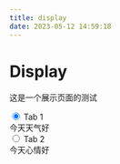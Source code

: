 ```yaml
---
title: display
date: 2023-05-12 14:59:18
---
```


# Display

这是一个展示页面的测试


<div class="tabs">
  <div class="tab">
    <input type="radio" id="tab1" name="tab-group" checked>
    <label for="tab1">Tab 1</label>
    <div class="tab-content">
      今天天气好
    </div>
  </div>
  <div class="tab">
    <input type="radio" id="tab2" name="tab-group">
    <label for="tab2">Tab 2</label>
    <div class="tab-content">
      今天心情好
    </div>
  </div>
  <!-- 添加更多的选项卡 -->
</div>
